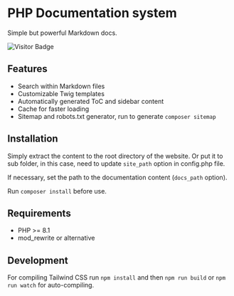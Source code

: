# PHP Documentation system

Simple but powerful Markdown docs.

![Visitor Badge](https://visitor-badge.laobi.icu/badge?page_id=RobiNN1.Markdown-Docs)

## Features

- Search within Markdown files
- Customizable Twig templates
- Automatically generated ToC and sidebar content
- Cache for faster loading
- Sitemap and robots.txt generator, run to generate `composer sitemap`

## Installation

Simply extract the content to the root directory of the website.
Or put it to sub folder, in this case, need to update `site_path` option in config.php file.

If necessary, set the path to the documentation content (`docs_path` option).

Run `composer install` before use.

## Requirements

- PHP >= 8.1
- mod_rewrite or alternative

## Development

For compiling Tailwind CSS run `npm install` and then
`npm run build` or `npm run watch` for auto-compiling.
